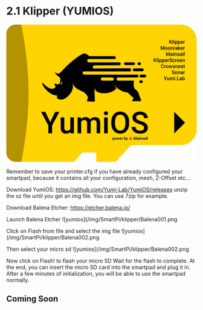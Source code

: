 # 2.1 Klipper (YUMIOS)

![yumios](/img/SmartPi/klipper/YumiOSLogo.jpeg)

Remember to save your printer.cfg if you have already configured your smartpad, because it contains all your configuration, mesh, Z-Offset etc...

Download YumiOS: https://github.com/Yumi-Lab/YumiOS/releases
unzip the xz file until you get an img file. You can use 7zip for example.

Download Balena Etcher: https://etcher.balena.io/

Launch Balena Etcher
![yumios](/img/SmartPi/klipper/Balena001.png

Click on Flash from file and select the img file
![yumios](/img/SmartPi/klipper/Balena002.png

Then select your micro sd
![yumios](/img/SmartPi/klipper/Balena002.png

Now click on Flash! to flash your micro SD
Wait for the flash to complete. At the end, you can insert the micro SD card into the smartpad and plug it in. After a few minutes of initialization, you will be able to use the smartpad normally.

## Coming Soon
